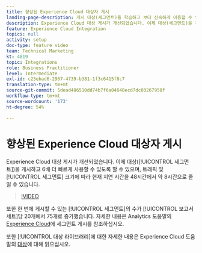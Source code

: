 ```yaml
---
title: 향상된 Experience Cloud 대상자 게시
landing-page-description: 게시 대상(세그먼트)을 학습하고 보다 신속하게 이용할 수 있도록 만들어봅니다.
description: Experience Cloud 대상 게시가 개선되었습니다. 이제 대상(세그먼트)을 게시하여 6배 더 빠르게 사용할 수 있도록 할 수 있으므로, 현재 대기 시간이 48시간에서 약 8시간으로 단축되었으며 트래픽 및 세그먼트 크기에 따라 더 빨라질 수 있습니다.
feature: Experience Cloud Integration
topics: null
activity: setup
doc-type: feature video
team: Technical Marketing
kt: 4819
topic: Integrations
role: Business Practitioner
level: Intermediate
exl-id: c23ebad6-2967-4739-b381-1f3c6415f8c7
translation-type: tm+mt
source-git-commit: 5dead486510dd74b7f6a04848ecd7dc03267958f
workflow-type: tm+mt
source-wordcount: '173'
ht-degree: 54%

---
```


# 향상된 Experience Cloud 대상자 게시

Experience Cloud 대상 게시가 개선되었습니다. 이제 대상([!UICONTROL 세그먼트])을 게시하고 6배 더 빠르게 사용할 수 있도록 할 수 있으며, 트래픽 및 [!UICONTROL 세그먼트] 크기에 따라 현재 지연 시간을 48시간에서 약 8시간으로 줄일 수 있습니다.

>[!VIDEO](https://video.tv.adobe.com/v/32842/?quality=12)

또한 한 번에 게시할 수 있는 [!UICONTROL 세그먼트]의 수가 [!UICONTROL 보고서 세트]당 20개에서 75개로 증가했습니다.
자세한 내용은 Analytics 도움말의 [Experience Cloud](https://docs.adobe.com/content/help/ko-KR/analytics/components/segmentation/segmentation-workflow/seg-publish.html)에 세그먼트 게시를 참조하십시오.

또한 [!UICONTROL 대상 라이브러리]에 대한 자세한 내용은 Experience Cloud 도움말의 [대상](https://docs.adobe.com/content/help/ko-KR/core-services/interface/audiences/audience-library.html)에 대해 읽으십시오.
